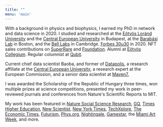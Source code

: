 ```yaml
---
title: ""
menu: 'main'
---
```


<!-- hello from index -->

<p>With a background in physics and biophysics, I earned my PhD in network and data science in 2020. I studied and researched at the <a href="http://hal.elte.hu/kutcsop/3/pmwiki.php?n=Home.Research" target="_blank" rel="noreferrer noopener">Eötvös Loránd University</a> and the <a href="https://networkdatascience.ceu.edu" target="_blank" rel="noreferrer noopener">Central European University</a> in Budapest, at the <a href="https://www.barabasilab.com" target="_blank" rel="noreferrer noopener">Barabási Lab</a> in Boston, and the <a href="https://social-dynamics.net" target="_blank" rel="noreferrer noopener">Bell Labs</a> in Cambridge. <a href="https://forbes.hu/extra/forbes30-2020/" target="_blank" rel="noreferrer noopener">Forbes 30u30</a> in 2020. NFT sales contributions on <a href="https://superrare.com/barabasilab" target="_blank" rel="noreferrer noopener">SuperRare</a> and <a href="https://foundation.app/@barabasilab" target="_blank" rel="noreferrer noopener">Foundation</a>. Alumni at <a href="https://hu.wikipedia.org/wiki/Eötvös_József_Collegium" target="_blank" rel="noreferrer noopener">Eötvös Collegium</a>. Regular columnist at <a href="https://qubit.hu/author/janosovm" target="_blank" rel="noreferrer noopener">Qubit</a>.</p>

<p>Current chief data scientist Baoba, and former of <a href="https://datapolis.io" target="_blank" rel="noreferrer noopener">Datapolis</a>, a research affiliate at the <a href="https://networkdatascience.ceu.edu" target="_blank" rel="noreferrer noopener">Central European University</a>, a research expert at the European Commission, and a senior data scientist at <a href="https://maven7.com" target="_blank" rel="noreferrer noopener">Maven7.</a></p>

<p>I was awarded the Scholarship of the Republic of Hungary three times, won multiple prizes at science competitions, presented my work in peer-reviewed journals and conferences from Nature's Scientific Reports to MIT. </p>

<p>My work has been featured in <a href="https://socialsciences.nature.com/users/358956-milan-janosov" target="_blank" rel="noreferrer noopener">Nature Social Science Research</a>, <a href="https://www.gqindia.com/content/researcher-just-built-algorithm-predict-game-thrones-character-will-die-next" target="_blank" rel="noreferrer noopener">GQ</a>, <a href="https://www.timeshighereducation.com/news/phd-student-predicts-who-will-die-next-game-thrones" target="_blank" rel="noreferrer noopener">Times Higher Education</a>, <a href="https://www.newscientist.com/article/2217628-around-half-of-your-chances-of-career-success-comes-down-to-sheer-luck/" target="_blank" rel="noreferrer noopener">New Scientist</a>, <a href="https://www.nytimes.com/2021/05/07/opinion/nft-art-market.html" target="_blank" rel="noreferrer noopener">New York Times</a>, <a href="https://techxplore.com/news/2017-07-game-thrones-network-character-deaths.html" target="_blank" rel="noreferrer noopener">TechXplore</a>, <a href="https://economictimes.indiatimes.com/magazines/panache/who-dies-next-in-game-of-thrones-this-computer-program-has-an-answer/articleshow/59722275.cms" target="_blank" rel="noreferrer noopener">The Economic Times</a>, <a href="https://futurism.com/a-researcher-just-made-an-algorithm-to-predict-which-game-of-thrones-characters-will-die" target="_blank" rel="noreferrer noopener">Futurism,</a> <a href="https://phys.org/news/2017-05-predators-faster-prey-drone-tactics.html" target="_blank" rel="noreferrer noopener">Phys.org</a>, <a href="https://nightingaledvs.com/a-network-map-of-the-witcher/" target="_blank" rel="noreferrer noopener">Nightingale</a>, <a href="https://www.gamestar.hu/masvilag/rendkivul-latvanyosan-abrazoltak-a-the-witcher-szereploinek-kapcsolatait-304242.html" target="_blank" rel="noreferrer noopener">Gamestar,</a> the <a href="https://superrare.com/features" target="_blank" rel="noreferrer noopener">Miami Art Week</a>, and more.</p></div>
